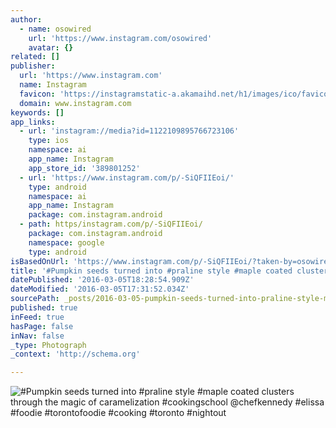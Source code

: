 ```yaml
---
author:
  - name: osowired
    url: 'https://www.instagram.com/osowired'
    avatar: {}
related: []
publisher:
  url: 'https://www.instagram.com'
  name: Instagram
  favicon: 'https://instagramstatic-a.akamaihd.net/h1/images/ico/favicon.ico/7cdab0872b15.ico'
  domain: www.instagram.com
keywords: []
app_links:
  - url: 'instagram://media?id=1122109895766723106'
    type: ios
    namespace: ai
    app_name: Instagram
    app_store_id: '389801252'
  - url: 'https://www.instagram.com/p/-SiQFIIEoi/'
    type: android
    namespace: ai
    app_name: Instagram
    package: com.instagram.android
  - path: https/instagram.com/p/-SiQFIIEoi/
    package: com.instagram.android
    namespace: google
    type: android
isBasedOnUrl: 'https://www.instagram.com/p/-SiQFIIEoi/?taken-by=osowired'
title: '#Pumpkin seeds turned into #praline style #maple coated clusters through the magic of caramelization #cookingschool @chefkennedy #elissa #foodie #torontofoodie #cooking #toronto #nightout'
datePublished: '2016-03-05T18:28:54.909Z'
dateModified: '2016-03-05T17:31:52.034Z'
sourcePath: _posts/2016-03-05-pumpkin-seeds-turned-into-praline-style-maple-coated-clus.md
published: true
inFeed: true
hasPage: false
inNav: false
_type: Photograph
_context: 'http://schema.org'

---
```

![&num;Pumpkin seeds turned into &num;praline style &num;maple coated clusters through the magic of caramelization &num;cookingschool &commat;chefkennedy &num;elissa &num;foodie &num;torontofoodie &num;cooking &num;toronto &num;nightout](https://scontent.cdninstagram.com/t51.2885-15/sh0.08/e35/p640x640/11313514_1690364737844511_471409631_n.jpg?ig_cache_key=MTEyMjEwOTg5NTc2NjcyMzEwNg%3D%3D.2)